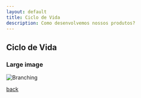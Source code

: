 ```yaml
---
layout: default
title: Ciclo de Vida
description: Como desenvolvemos nossos produtos?
---
```


## Ciclo de Vida


### Large image

![Branching](https://beatrizacbs.github.io/atlantida/assets/images/diagram.png)



[back](./)
